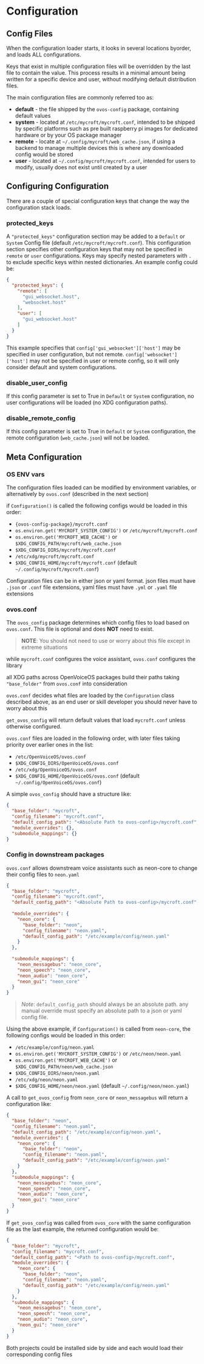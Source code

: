 # Configuration

## Config Files

When the configuration loader starts, it looks in several locations byorder, and loads ALL configurations. 

Keys that exist in multiple configuration files will be overridden by the last file to contain the value. This process results in
a minimal amount being written for a specific device and user, without modifying default distribution files.

The main configuration files are commonly referred too as:

- **default** - the file shipped by the `ovos-config` package, containing default values
- **system** - located at `/etc/mycroft/mycroft.conf`, intended to be shipped by specific platforms such as pre built raspberry pi images for dedicated hardware or by your OS package manager
- **remote** - locate at `~/.config/mycroft/web_cache.json`, if using a backend to manage multiple devices this is where any downloaded config would be stored
- **user** - located at `~/.config/mycroft/mycroft.conf`, intended for users to modify, usually does not exist until created by a user


## Configuring Configuration

There are a couple of special configuration keys that change the way the configuration stack loads.


### protected_keys

A `"protected_keys"` configuration section may be added to a `Default` or `System` Config file
(default `/etc/mycroft/mycroft.conf`). This configuration section specifies
other configuration keys that may not be specified in `remote` or `user` configurations.
Keys may specify nested parameters with `.` to exclude specific keys within nested dictionaries.
An example config could be:

```json
{
  "protected_keys": {
    "remote": [
      "gui_websocket.host",
      "websocket.host"
    ],
    "user": [
      "gui_websocket.host"
    ]
  }
}
```

This example specifies that `config['gui_websocket']['host']` may be specified in user configuration, but not remote.
`config['websocket']['host']` may not be specified in user or remote config, so it will only consider default
and system configurations.

### disable_user_config

If this config parameter is set to True in `Default` or `System` configuration,
no user configurations will be loaded (no XDG configuration paths).

### disable_remote_config

If this config parameter is set to True in `Default` or `System` configuration,
the remote configuration (`web_cache.json`) will not be loaded.


## Meta Configuration


### OS ENV vars

The configuration files loaded can be modified by environment variables, or alternatively by `ovos.conf` (described in the next section)

if `Configuration()` is called the following configs would be loaded in this order:

- `{ovos-config-package}/mycroft.conf`
- `os.environ.get('MYCROFT_SYSTEM_CONFIG')` or `/etc/mycroft/mycroft.conf`
- `os.environ.get('MYCROFT_WEB_CACHE')` or `$XDG_CONFIG_PATH/mycroft/web_cache.json`
- `$XDG_CONFIG_DIRS/mycroft/mycroft.conf`
- `/etc/xdg/mycroft/mycroft.conf`
- `$XDG_CONFIG_HOME/mycroft/mycroft.conf` (default `~/.config/mycroft/mycroft.conf`)


Configuration files can be in either json or yaml format. json files must have `.json` or `.conf` file extensions, yaml files must have `.yml` or `.yaml` file extensions

### ovos.conf

The `ovos_config` package determines which config files to load based on `ovos.conf`. This file is optional and does **NOT** need to exist.

> **NOTE**: You should not need to use or worry about this file except in extreme situations

while `mycroft.conf` configures the voice assistant, `ovos.conf` configures the library

all XDG paths across OpenVoiceOS packages build their paths taking `"base_folder"` from `ovos.conf` into consideration

`ovos.conf` decides what files are loaded by the `Configuration` class described above, as an end user or skill developer you should never have to worry about this

`get_ovos_config` will return default values that load `mycroft.conf` unless otherwise configured.


`ovos.conf` files are loaded in the following order, with later files taking priority over earlier ones in the list:

- `/etc/OpenVoiceOS/ovos.conf`
- `$XDG_CONFIG_DIRS/OpenVoiceOS/ovos.conf`
- `/etc/xdg/OpenVoiceOS/ovos.conf`
- `$XDG_CONFIG_HOME/OpenVoiceOS/ovos.conf`  (default `~/.config/OpenVoiceOS/ovos.conf`)


A simple `ovos_config` should have a structure like:

```json
{
  "base_folder": "mycroft",
  "config_filename": "mycroft.conf",
  "default_config_path": "<Absolute Path to ovos-config>/mycroft.conf",
  "module_overrides": {},
  "submodule_mappings": {}
}
```

### Config in downstream packages

`ovos.conf` allows downstream voice assistants such as neon-core to change their config files to `neon.yaml`

```json
{
  "base_folder": "mycroft",
  "config_filename": "mycroft.conf",
  "default_config_path": "<Absolute Path to ovos-config>/mycroft.conf",
  
  "module_overrides": {
    "neon_core": {
      "base_folder": "neon",
      "config_filename": "neon.yaml",
      "default_config_path": "/etc/example/config/neon.yaml"
    }
  },
  
  "submodule_mappings": {
    "neon_messagebus": "neon_core",
    "neon_speech": "neon_core",
    "neon_audio": "neon_core",
    "neon_gui": "neon_core"
  }
}
```

> *Note*: `default_config_path` should always be an absolute path. any manual override must specify an absolute path to a json or yaml config file.


Using the above example, if `Configuration()` is called from `neon-core`, the following configs would be loaded in this
order:

- `/etc/example/config/neon.yaml`
- `os.environ.get('MYCROFT_SYSTEM_CONFIG')` or `/etc/neon/neon.yaml`
- `os.environ.get('MYCROFT_WEB_CACHE')` or `$XDG_CONFIG_PATH/neon/web_cache.json`
- `$XDG_CONFIG_DIRS/neon/neon.yaml`
- `/etc/xdg/neon/neon.yaml`
- `$XDG_CONFIG_HOME/neon/neon.yaml` (default `~/.config/neon/neon.yaml`)

A call to `get_ovos_config` from `neon_core` or `neon_messagebus` will return a configuration like:

```json
{
  "base_folder": "neon",
  "config_filename": "neon.yaml",
  "default_config_path": "/etc/example/config/neon.yaml",
  "module_overrides": {
    "neon_core": {
      "base_folder": "neon",
      "config_filename": "neon.yaml",
      "default_config_path": "/etc/example/config/neon.yaml"
    }
  },
  "submodule_mappings": {
    "neon_messagebus": "neon_core",
    "neon_speech": "neon_core",
    "neon_audio": "neon_core",
    "neon_gui": "neon_core"
  }
}
```

If `get_ovos_config` was called from `ovos_core` with the same configuration file as the last example,
the returned configuration would be:

```json
{
  "base_folder": "mycroft",
  "config_filename": "mycroft.conf",
  "default_config_path": "<Path to ovos-config>/mycroft.conf",
  "module_overrides": {
    "neon_core": {
      "base_folder": "neon",
      "config_filename": "neon.yaml",
      "default_config_path": "/etc/example/config/neon.yaml"
    }
  },
  "submodule_mappings": {
    "neon_messagebus": "neon_core",
    "neon_speech": "neon_core",
    "neon_audio": "neon_core",
    "neon_gui": "neon_core"
  }
}
```

Both projects could be installed side by side and each would load their corresponding config files